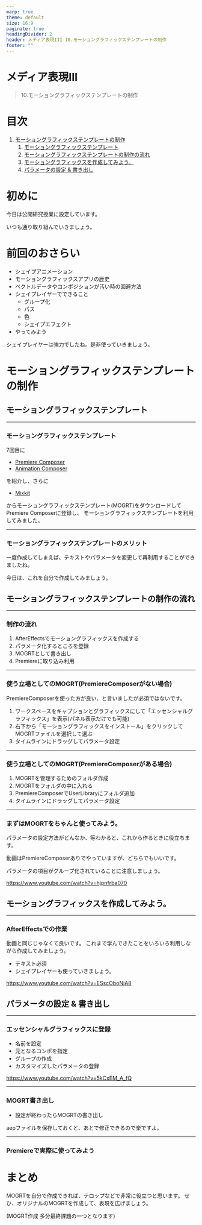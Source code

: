 ```yaml
---
marp: true
theme: default
size: 16:9
paginate: true
headingDivider: 2
header: メディア表現III 10.モーショングラフィックステンプレートの制作
footer: ""
---
```


# メディア表現III<!-- omit in toc -->
> 10.モーショングラフィックステンプレートの制作

# 目次<!-- omit in toc -->
1. [モーショングラフィックステンプレートの制作](#モーショングラフィックステンプレートの制作)
   1. [モーショングラフィックステンプレート](#モーショングラフィックステンプレート)
   2. [モーショングラフィックステンプレートの制作の流れ](#モーショングラフィックステンプレートの制作の流れ)
   3. [モーショングラフィックスを作成してみよう。](#モーショングラフィックスを作成してみよう)
   4. [パラメータの設定 & 書き出し](#パラメータの設定--書き出し)


# 初めに<!-- omit in toc -->
今日は公開研究授業に設定しています。

いつも通り取り組んでいきましょう。

# 前回のおさらい<!-- omit in toc -->

- シェイプアニメーション
- モーショングラフィックスアプリの歴史
- ベクトルデータやコンポジションが汚い時の回避方法
- シェイプレイヤーでできること
  - グループ化
  - パス
  - 色
  - シェイプエフェクト
- やってみよう

シェイプレイヤーは強力でしたね。是非使っていきましょう。

# モーショングラフィックステンプレートの制作

## モーショングラフィックステンプレート

---
### モーショングラフィックステンプレート
7回目に
- [Premiere Composer](https://flashbackj.com/product/premiere-composer-starter-pack)
- [Animation Composer](https://flashbackj.com/product/animation-composer)

を紹介し、さらに
- [Mixkit](https://mixkit.co/)

からモーショングラフィックステンプレート(MOGRT)をダウンロードしてPremiere Composerに登録し、
モーショングラフィックステンプレートを利用してみました。

---
### モーショングラフィックステンプレートのメリット
一度作成してしまえば、テキストやパラメータを変更して再利用することができましたね。

今日は、これを自分で作成してみましょう。


## モーショングラフィックステンプレートの制作の流れ

---
### 制作の流れ
1. AfterEffectsでモーショングラフィックスを作成する
2. パラメータ化するところを登録
3. MOGRTとして書き出し
4. Premiereに取り込み利用

---
### 使う立場としてのMOGRT(PremiereComposerがない場合)
PremiereComposerを使った方が良い、と言いましたが必須ではないです。
1. ワークスペースをキャプションとグラフィックスにして「エッセンシャルグラフィックス」を表示(パネル表示だけでも可能)
2. 右下から「モーショングラフィックスをインストール」をクリックしてMOGRTファイルを選択して選ぶ
3. タイムラインにドラッグしてパラメータ設定

---
### 使う立場としてのMOGRT(PremiereComposerがある場合)
1. MOGRTを管理するためのフォルダ作成
2. MOGRTをフォルダの中に入れる
3. PremiereComposerでUserLibraryにフォルダ追加
4. タイムラインにドラッグしてパラメータ設定

---
### まずはMOGRTをちゃんと使ってみよう。
パラメータの設定方法がどんなか、等わかると、これから作るときに役立ちます。

動画はPremiereComposerありでやっていますが、どちらでもいいです。

パラメータの項目がグループ化されていることに注意しましょう。

https://www.youtube.com/watch?v=hjpnfrba070

## モーショングラフィックスを作成してみよう。

---
### AfterEffectsでの作業
動画と同じじゃなくて良いです。
これまで学んできたことをいろいろ利用しながら作成してみましょう。
- テキスト必須
- シェイプレイヤーも使っていきましょう。

https://www.youtube.com/watch?v=ESscOboNjA8


## パラメータの設定 & 書き出し

---
### エッセンシャルグラフィックスに登録
- 名前を設定
- 元となるコンポを指定
- グループの作成
- カスタマイズしたパラメータの登録

https://www.youtube.com/watch?v=5kCxEM_A_fQ

---
### MOGRT書き出し
- 設定が終わったらMOGRTの書き出し

aepファイルを保存しておくと、あとで修正できるので楽ですよ。

---
### Premiereで実際に使ってみよう




# まとめ<!-- omit in TOC -->
MOGRTを自分で作成できれば、テロップなどで非常に役立つと思います。
ぜひ、オリジナルのMOGRTを作成して、表現を広げましょう。

(MOGRT作成 多分最終課題の一つとなります)


